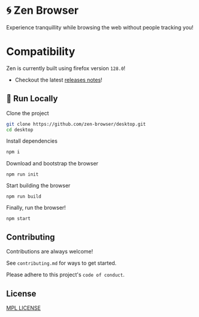 
# 🌀 Zen Browser

Experience tranquillity while browsing the web without people tracking you!

# Compatibility

Zen is currently built using firefox version `128.0`!

* Checkout the latest [releases notes](https://get-zen.vercel.app/release-notes)!

## 🚀 Run Locally

Clone the project

```bash
git clone https://github.com/zen-browser/desktop.git
cd desktop
```

Install dependencies 

```bash
npm i
```

Download and bootstrap the browser

```
npm run init
```

Start building the browser

```
npm run build
```

Finally, run the browser!

```
npm start
```

## Contributing

Contributions are always welcome!

See `contributing.md` for ways to get started.

Please adhere to this project's `code of conduct`.


## License

[MPL LICENSE](,/LICENSE)

